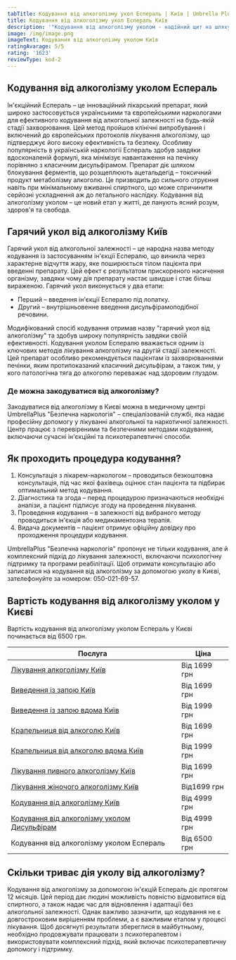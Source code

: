 ```yaml
---
tabTitle: Кодування від алкоголізму укол Еспераль | Київ | Umbrella Plus | Від 6500 грн
title: Кодування від алкоголізму укол Еспераль Київ
description: '"Кодування від алкоголізму уколом - надійний щит на шляху до тверезості!"'
image: /img/image.png
imageText: Кодування від алкоголізму уколом Київ
ratingAvarage: 5/5
rating: '1623'
reviewType: kod-2
---
```


## Кодування від алкоголізму уколом Еспераль

Ін'єкційний Еспераль – це інноваційний лікарський препарат, який широко застосовується українськими та європейськими наркологами для ефективного кодування від алкогольної залежності на будь-якій стадії захворювання. Цей метод пройшов клінічні випробування і включений до європейських протоколів лікування алкоголізму, що підтверджує його високу ефективність та безпеку. Особливу популярність в українській наркології Еспераль здобув завдяки вдосконаленій формулі, яка мінімізує навантаження на печінку порівняно з класичним дисульфірамом. Препарат діє шляхом блокування ферментів, що розщеплюють ацетальдегід – токсичний продукт метаболізму алкоголю. Це призводить до сильного отруєння навіть при мінімальному вживанні спиртного, що може спричинити серйозні ускладнення аж до летального наслідку. Кодування від алкоголізму уколом – це новий етап у житті, де панують ясний розум, здоров'я та свобода.

## Гарячий укол від алкоголізму Київ

Гарячий укол від алкогольної залежності – це народна назва методу кодування із застосуванням ін'єкції Еспералю, що виникла через характерне відчуття жару, яке поширюється тілом пацієнта при введенні препарату. Цей ефект є результатом прискореного насичення організму, завдяки чому дія препарату настає швидше і стає більш вираженою. Гарячий укол виконується у два етапи:

* Перший – введення ін'єкції Еспералю під лопатку.
* Другий – внутрішньовенне введення дисульфірамоподібної речовини.

Модифікований спосіб кодування отримав назву "гарячий укол від алкоголізму" та здобув широку популярність завдяки своїй ефективності. Кодування уколом Еспералю вважається одним із ключових методів лікування алкоголізму на другій стадії залежності. Цей препарат особливо рекомендується пацієнтам із захворюваннями печінки, яким протипоказаний класичний дисульфірам, а також тим, у кого патологічна тяга до алкоголю переважає над здоровим глуздом.

### Де можна закодуватися від алкоголізму?

Закодуватися від алкоголізму в Києві можна в медичному центрі UmbrellaPlus "Безпечна наркологія" – спеціалізованій службі, яка надає професійну допомогу у лікуванні алкогольної та наркотичної залежності. Центр працює з перевіреними та безпечними методами кодування, включаючи сучасні ін'єкційні та психотерапевтичні способи.

## Як проходить процедура кодування?

1. Консультація з лікарем-наркологом – проводиться безкоштовна консультація, під час якої фахівець оцінює стан пацієнта та підбирає оптимальний метод кодування.
2. Діагностика та згода – перед процедурою призначаються необхідні аналізи, а пацієнт підписує згоду на проведення лікування.
3. Проведення кодування – в залежності від вибраного методу проводиться ін'єкція або медикаментозна терапія.
4. Видача документів – пацієнт отримує офіційну довідку про проходження процедури кодування.

UmbrellaPlus "Безпечна наркологія" пропонує не тільки кодування, але й комплексний підхід до лікування залежності, включаючи психологічну підтримку та програми реабілітації. Щоб отримати консультацію або записатися на кодування від алкоголізму за допомогою уколу в Києві, зателефонуйте за номером: 050-021-69-57.

## Вартість кодування від алкоголізму уколом у Києві

Вартість кодування від алкоголізму уколом Еспераль у Києві починається від 6500 грн.

| Послуга                                                                                                                         | Ціна         |
| ------------------------------------------------------------------------------------------------------------------------------- | ------------ |
| [Лікування алкоголізму Київ](https://umbrella-plus.com.ua/uk/kiev/likyvania-alkogolizmy-kiev/)                                  | Від 1699 грн |
| [Виведення із запою Київ](https://umbrella-plus.com.ua/uk/kiev/vivod-iz-zapoia-kiev-ua/)                                        | Від 1699 грн |
| [Виведення із запою вдома Київ](https://umbrella-plus.com.ua/uk/kiev/vivod-iz-zapoia-na-domy-kiev-ua/)                          | Від 1999 грн |
| [Крапельниця від алкоголю Київ](https://umbrella-plus.com.ua/uk/kiev/kapelnica_ot_alkogola_kiev/)                               | Від 1699 грн |
| [Крапельниця від алкоголю вдома Київ](https://umbrella-plus.com.ua/uk/kiev/kapelnica_ot_alkogola_na_dom_kiev/)                  | Від 1999 грн |
| [Лікування пивного алкоголізму Київ](https://umbrella-plus.com.ua/uk/kiev/likyvania-pivnogo-alkogolizma-kyiv/)                  | Від 1699 грн |
| [Лікування жіночого алкоголізму Київ](https://umbrella-plus.com.ua/uk/kiev/likyvania-jenskogo-alkogolizma-kiev/)                | Від1699 грн  |
| [Кодування від алкоголізму Київ](https://umbrella-plus.com.ua/uk/kiev/kodirovka-ot-alkogolia-kiev-ua/)                          | Від 4999 грн |
| [Кодування від алкоголізму уколом Дисульфірам](https://umbrella-plus.com.ua/uk/kiev/kodirovka-ot-alkogolia-disulfiram-kiev-ua/) | Від 4999 грн |
| Кодування від алкоголізму уколом Еспераль                                                                                       | Від 6500 грн |

## Скільки триває дія уколу від алкоголізму?

Кодування від алкоголізму за допомогою ін'єкцій Еспераль діє протягом 12 місяців. Цей період дає людині можливість повністю відмовитися від спиртного, а також надає час для відновлення і адаптації без алкогольної залежності. Однак важливо зазначити, що кодування не є довгостроковим вирішенням проблеми, а є важливим етапом у процесі лікування. Щоб досягнуті результати збереглися в майбутньому, необхідно продовжувати працювати з психотерапевтом і використовувати комплексний підхід, який включає психотерапевтичну допомогу і підтримку.
